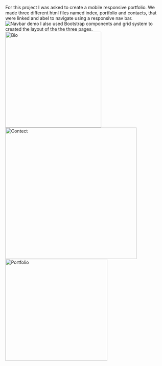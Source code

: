 For this project I was asked to create a mobile responsive portfolio. We made three different html files named index, portfolio and contacts, that were linked and abel to navigate using a responsive nav bar. ![Navbar demo](https://user-images.githubusercontent.com/62128411/79057382-e7014900-7c15-11ea-9708-fc0bc36218fc.gif)
I also used Bootstrap components and grid system to created the layout of the the three pages. 
 <img width="300" alt="Bio" src="https://user-images.githubusercontent.com/62128411/79057487-ffbe2e80-7c16-11ea-880d-70b97c75a22d.png">
<img width="411" alt="Contect" src="https://user-images.githubusercontent.com/62128411/79057507-1c5a6680-7c17-11ea-8e08-809c2e5a41a5.png">
<img width="319" alt="Portfolio" src="https://user-images.githubusercontent.com/62128411/79057514-2c724600-7c17-11ea-8f9f-2130b264fcf1.png">